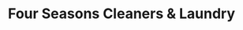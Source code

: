 ---
title: "Four Seasons Cleaners & Laundry"
url: /glen-rose/four-seasons-cleaners-and-laundry/
shop: laundry
---